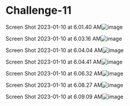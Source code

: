 # Challenge-11

Screen Shot 2023-01-10 at 6.01.40 AM![image](https://user-images.githubusercontent.com/111663557/211571376-0c13652b-9cdb-4f76-b993-39540bc98a6a.png)

Screen Shot 2023-01-10 at 6.03.16 AM![image](https://user-images.githubusercontent.com/111663557/211571671-6564be5e-abe2-4642-9bff-32442ac5a1e3.png)

Screen Shot 2023-01-10 at 6.04.04 AM![image](https://user-images.githubusercontent.com/111663557/211571871-5bb1c123-a211-4bb0-ad0c-085f66fa28ae.png)

Screen Shot 2023-01-10 at 6.04.41 AM![image](https://user-images.githubusercontent.com/111663557/211572080-19350eaa-3221-4f8c-b0cf-e4aa9b9362db.png)

Screen Shot 2023-01-10 at 6.06.32 AM![image](https://user-images.githubusercontent.com/111663557/211572458-15c676e5-3b22-49a6-982b-a784c54bb9e6.png)

Screen Shot 2023-01-10 at 6.08.27 AM![image](https://user-images.githubusercontent.com/111663557/211572941-46d93512-2ffb-469e-8960-9c13e97e8913.png)

Screen Shot 2023-01-10 at 6.09.09 AM![image](https://user-images.githubusercontent.com/111663557/211573095-4b603d96-64a7-4762-83e4-9e7419704dda.png)
